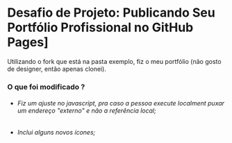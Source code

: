 # Desafio de Projeto: Publicando Seu Portfólio Profissional no GitHub Pages]

Utilizando o fork que está na pasta exemplo, fiz o meu portfólio (não gosto de designer, então apenas clonei).
### O que foi modificado ?

- ###### Fiz um ajuste no javascript, pra caso a pessoa execute localment puxar um endereço "externo" e não a referência local;
- ###### Inclui alguns novos ícones;